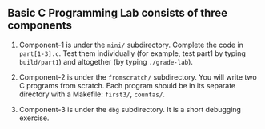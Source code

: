 ## Basic C Programming Lab consists of three components
 
1. Component-1 is under the `mini/` subdirectory. Complete the code in `part[1-3].c`. Test them 
individually (for example, test part1 by typing `build/part1`) and altogether (by typing `./grade-lab`).

2. Component-2 is under the `fromscratch/` subdirectory.  You will write two C programs from scratch. 
Each program should be in its separate directory with a Makefile: `first3/`, `countas/`.

3. Component-3 is under the `dbg` subdirectory. It is a short debugging exercise. 
